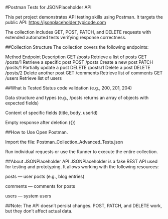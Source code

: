 #Postman Tests for JSONPlaceholder API

This pet project demonstrates API testing skills using Postman.
It targets the public API: https://jsonplaceholder.typicode.com

The collection includes GET, POST, PATCH, and DELETE requests with extended automated tests verifying response correctness.

##Collection Structure
The collection covers the following endpoints:

Method	Endpoint	Description
GET	/posts	Retrieve a list of posts
GET	/posts/1	Retrieve a specific post
POST	/posts	Create a new post
PATCH	/posts/1	Partially update a post
DELETE	/posts/1	Delete a post
DELETE	/posts/2	Delete another post
GET	/comments	Retrieve list of comments
GET	/users	Retrieve list of users

##What is Tested
Status code validation (e.g., 200, 201, 204)

Data structure and types (e.g., /posts returns an array of objects with expected fields)

Content of specific fields (title, body, userId)

Empty response after deletion ({})

##How to Use
Open Postman.

Import the file:
Postman_Collection_Advanced_Tests.json

Run individual requests or use the Runner to execute the entire collection.

##About JSONPlaceholder API
JSONPlaceholder is a fake REST API used for testing and prototyping.
It allows working with the following resources:

posts — user posts (e.g., blog entries)

comments — comments for posts

users — system users

##Note: The API doesn’t persist changes. POST, PATCH, and DELETE work, but they don’t affect actual data.
